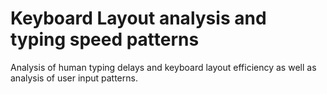 # Keyboard Layout analysis and typing speed patterns

Analysis of human typing delays and keyboard layout efficiency as well as analysis of user input patterns.
